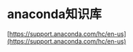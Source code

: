 # anaconda知识库


[https://support.anaconda.com/hc/en-us](https://support.anaconda.com/hc/en-us)









